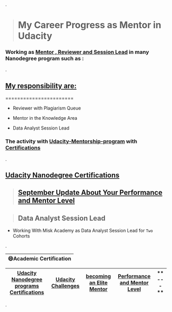 .

> # My Career Progress as Mentor in Udacity 




### Working as [Mentor , Reviewer and Session Lead](https://www.udacity.com/blog/2021/12/never-stop-being-a-student-with-session-lead-nancy-al-aswad.html) in  many Nanodegree program such as : 





.



## **[My responsibility are:](https://www.linkedin.com/posts/ambika-sarin-055a7b155_never-stop-being-a-student-with-session-lead-activity-6875151444102787072-LP5e)**




=======================



- Reviewer with  Plagiarism Queue

- Mentor in the Knowledge Area 

- Data Analyst Session Lead






### The activity with  [Udacity-Mentorship-program](https://github.com/nancyalaswad90/Udacity-Mentorship-program) with  [Certifications](https://graduation.udacity.com/confirm/N9Q3HHTU)
.




## [Udacity Nanodegree Certifications](https://github.com/nancyalaswad90/Udacity-Nanodegree-Certifications)



> ## [September Update About Your Performance and Mentor Level](https://mail.google.com/mail/u/0/?tab=rm&ogbl#label/Udacity/FMfcgzGlkFqXsdqSzchmJvfmlpXFMLkC)




> ## Data Analyst Session Lead

-  Working With Misk Academy  as  Data Analyst Session Lead for `Two` Cohorts 







.

| **😄Academic Certification**|
 | ------------ | 
 
| **[Udacity Nanodegree programs Certifications](https://github.com/nancyalaswad90/Udacity-Nanodegree-Certifications)** | **[Udacity Challenges ](https://github.com/nancyalaswad90/Udacity-Nanodegree-Certifications)** | **[becoming an Elite Mentor](https://github.com/nancyalaswad90/Medical-Laboratory/blob/main/README.md)** |**[Performance and Mentor Level](https://github.com/nancyalaswad90/Performance-and-Mentor-Level/blob/main/README.md)** |** ---**
|------------ |------------ | ------------ | ------------ |------------ |




.
